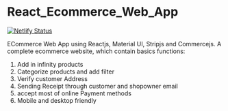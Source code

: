 # React_Ecommerce_Web_App
[![Netlify Status](https://api.netlify.com/api/v1/badges/9963b60d-f415-49b5-9ffb-f1da43cb2814/deploy-status)](https://app.netlify.com/sites/felixhome/deploys)

ECommerce Web App using Reactjs, Material UI, Stripjs and Commercejs.
A complete ecommerce website, which contain basics functions:

  1. Add in infinity products
  2. Categorize products and add filter
  3. Verify customer Address
  4. Sending Receipt through customer and shopowner email
  5. accept most of online Payment methods
  6. Mobile and desktop friendly
  

